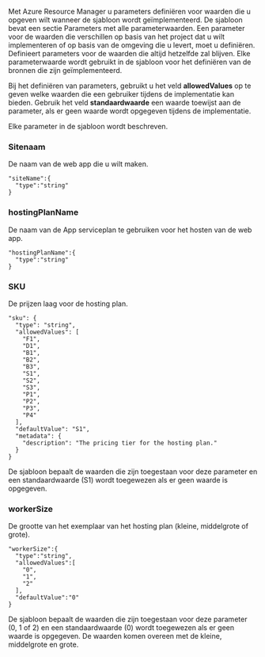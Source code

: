 Met Azure Resource Manager u parameters definiëren voor waarden die u opgeven wilt wanneer de sjabloon wordt geïmplementeerd. De sjabloon bevat een sectie Parameters met alle parameterwaarden.
Een parameter voor de waarden die verschillen op basis van het project dat u wilt implementeren of op basis van de omgeving die u levert, moet u definiëren. Definieert parameters voor de waarden die altijd hetzelfde zal blijven. Elke parameterwaarde wordt gebruikt in de sjabloon voor het definiëren van de bronnen die zijn geïmplementeerd. 

Bij het definiëren van parameters, gebruikt u het veld **allowedValues** op te geven welke waarden die een gebruiker tijdens de implementatie kan bieden. Gebruik het veld **standaardwaarde** een waarde toewijst aan de parameter, als er geen waarde wordt opgegeven tijdens de implementatie.

Elke parameter in de sjabloon wordt beschreven.

### <a name="sitename"></a>Sitenaam

De naam van de web app die u wilt maken.

    "siteName":{
      "type":"string"
    }

### <a name="hostingplanname"></a>hostingPlanName

De naam van de App serviceplan te gebruiken voor het hosten van de web app.
    
    "hostingPlanName":{
      "type":"string"
    }

### <a name="sku"></a>SKU

De prijzen laag voor de hosting plan.

    "sku": {
      "type": "string",
      "allowedValues": [
        "F1",
        "D1",
        "B1",
        "B2",
        "B3",
        "S1",
        "S2",
        "S3",
        "P1",
        "P2",
        "P3",
        "P4"
      ],
      "defaultValue": "S1",
      "metadata": {
        "description": "The pricing tier for the hosting plan."
      }
    }

De sjabloon bepaalt de waarden die zijn toegestaan voor deze parameter en een standaardwaarde (S1) wordt toegewezen als er geen waarde is opgegeven.

### <a name="workersize"></a>workerSize

De grootte van het exemplaar van het hosting plan (kleine, middelgrote of grote).

    "workerSize":{
      "type":"string",
      "allowedValues":[
        "0",
        "1",
        "2"
      ],
      "defaultValue":"0"
    }
    
De sjabloon bepaalt de waarden die zijn toegestaan voor deze parameter (0, 1 of 2) en een standaardwaarde (0) wordt toegewezen als er geen waarde is opgegeven. De waarden komen overeen met de kleine, middelgrote en grote.
